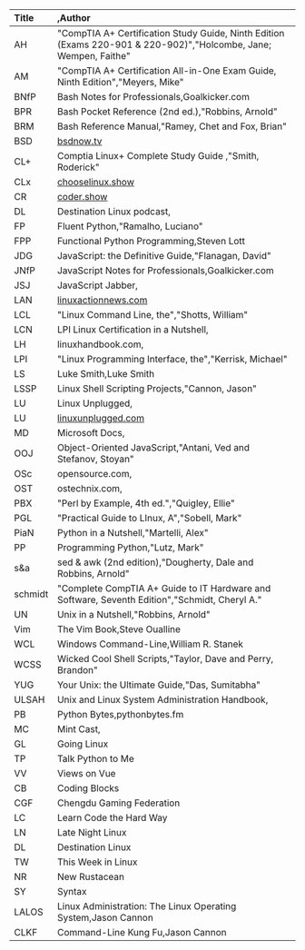  |Title|,Author
:---|:---
AH|"CompTIA A+ Certification Study Guide, Ninth Edition (Exams 220-901 & 220-902)","Holcombe, Jane; Wempen, Faithe"
AM|"CompTIA A+ Certification All-in-One Exam Guide, Ninth Edition","Meyers, Mike"
BNfP|Bash Notes for Professionals,Goalkicker.com
BPR|Bash Pocket Reference (2nd ed.),"Robbins, Arnold"
BRM|Bash Reference Manual,"Ramey, Chet and Fox, Brian"
BSD|[bsdnow.tv](https://www.bsdnow.tv/)
CL+|Comptia Linux+ Complete Study Guide ,"Smith, Roderick"
CLx|[chooselinux.show](https://chooselinux.show/)
CR|[coder.show](https://coder.show/)
DL|Destination Linux podcast,
FP|Fluent Python,"Ramalho, Luciano"
FPP|Functional Python Programming,Steven Lott
JDG|JavaScript: the Definitive Guide,"Flanagan, David"
JNfP|JavaScript Notes for Professionals,Goalkicker.com
JSJ|JavaScript Jabber,
LAN|[linuxactionnews.com](https://linuxactionnews.com/)
LCL|"Linux Command Line, the","Shotts, William"
LCN|LPI Linux Certification in a Nutshell,
LH|linuxhandbook.com,
LPI|"Linux Programming Interface, the","Kerrisk, Michael"
LS|Luke Smith,Luke Smith
LSSP|Linux Shell Scripting Projects,"Cannon, Jason"
LU|Linux Unplugged,
LU|[linuxunplugged.com](https://linuxunplugged.com/)
MD|Microsoft Docs,
OOJ|Object-Oriented JavaScript,"Antani, Ved and Stefanov, Stoyan"
OSc|opensource.com,
OST|ostechnix.com,
PBX|"Perl by Example, 4th ed.","Quigley, Ellie"
PGL|"Practical Guide to LInux, A","Sobell, Mark"
PiaN|Python in a Nutshell,"Martelli, Alex"
PP|Programming Python,"Lutz, Mark"
s&a|sed & awk (2nd edition),"Dougherty, Dale and Robbins, Arnold"
schmidt|"Complete CompTIA A+ Guide to IT Hardware and Software, Seventh Edition","Schmidt, Cheryl A."
UN|Unix in a Nutshell,"Robbins, Arnold"
Vim|The Vim Book,Steve Oualline
WCL|Windows Command-Line,William R. Stanek
WCSS|Wicked Cool Shell Scripts,"Taylor, Dave and Perry, Brandon"
YUG|Your Unix: the Ultimate Guide,"Das, Sumitabha"
ULSAH|Unix and Linux System Administration Handbook,
PB|Python Bytes,pythonbytes.fm
MC|Mint Cast,
GL|Going Linux
TP|Talk Python to Me
VV|Views on Vue
CB|Coding Blocks
CGF|Chengdu Gaming Federation
LC|Learn Code the Hard Way
LN|Late Night Linux
DL|Destination Linux
TW|This Week in Linux
NR|New Rustacean
SY|Syntax
LALOS|Linux Administration: The Linux Operating System,Jason Cannon
CLKF|Command-Line Kung Fu,Jason Cannon

